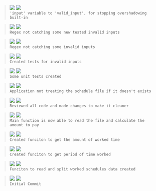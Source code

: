 > ![](https://img.shields.io/badge/Jun_13,_2022-black) ![](https://img.shields.io/badge/v0.7.3-REFACTOR-red)  
> `'input' variable to 'valid_input', for stopping overshadowing built-in`

> ![](https://img.shields.io/badge/Jun_13,_2022-black) ![](https://img.shields.io/badge/v0.7.2-FIX-green)  
> `Regex not catching some new tested invalid inputs`

> ![](https://img.shields.io/badge/Jun_10,_2022-black) ![](https://img.shields.io/badge/v0.7.1-FIX-green)  
> `Regex not catching some invalid inputs`
 
> ![](https://img.shields.io/badge/Jun_10,_2022-black) ![](https://img.shields.io/badge/v0.7.0-FEAT-blue)  
> `Created tests for invalid inputs`

> ![](https://img.shields.io/badge/Jun_08,_2022-black) ![](https://img.shields.io/badge/v0.6.0-FEAT-blue)  
> `Some unit tests created`

> ![](https://img.shields.io/badge/Jun_08,_2022-black) ![](https://img.shields.io/badge/v0.5.2-FIX-green)  
> `Application not treating the schedule file if it doesn't exists`

> ![](https://img.shields.io/badge/Jun_08,_2022-black) ![](https://img.shields.io/badge/v0.5.1-REFACTOR-red)  
> `Reviewed all code and made changes to make it cleaner`

> ![](https://img.shields.io/badge/Jun_07,_2022-black) ![](https://img.shields.io/badge/v0.5.0-FEAT-blue)  
> `Main function is now able to read the file and calculate the amount to pay`

> ![](https://img.shields.io/badge/Jun_07,_2022-black) ![](https://img.shields.io/badge/v0.4.0-FEAT-blue)  
> `Created funciton to get the amount of worked time`

> ![](https://img.shields.io/badge/Jun_07,_2022-black) ![](https://img.shields.io/badge/v0.3.0-FEAT-blue)  
> `Created funciton to get period of time worked`

> ![](https://img.shields.io/badge/Jun_07,_2022-black) ![](https://img.shields.io/badge/v0.2.0-FEAT-blue)  
> `Funciton to read and split worked schedules data created`

> ![](https://img.shields.io/badge/Jun_07,_2022-black) ![](https://img.shields.io/badge/v0.1.0-FEAT-blue)  
> `Initial Commit`